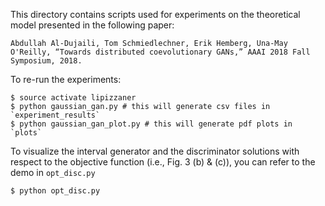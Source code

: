 This directory contains scripts used for experiments on the theoretical model presented in
the following paper:

```
Abdullah Al-Dujaili, Tom Schmiedlechner, Erik Hemberg, Una-May O'Reilly, “Towards distributed coevolutionary GANs,” AAAI 2018 Fall Symposium, 2018.
```

To re-run the experiments:

```
$ source activate lipizzaner
$ python gaussian_gan.py # this will generate csv files in `experiment_results`
$ python gaussian_gan_plot.py # this will generate pdf plots in `plots`
```

To visualize the interval generator and the discriminator solutions with respect to the objective function (i.e., Fig. 3 (b) & (c)), you can refer to the demo in `opt_disc.py`

```
$ python opt_disc.py
```

